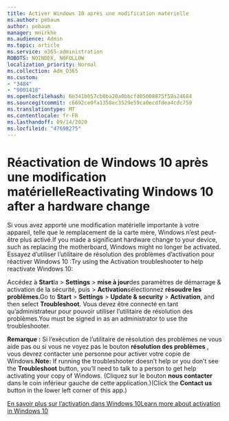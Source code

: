 ```yaml
---
title: Activer Windows 10 après une modification matérielle
ms.author: pebaum
author: pebaum
manager: mnirkhe
ms.audience: Admin
ms.topic: article
ms.service: o365-administration
ROBOTS: NOINDEX, NOFOLLOW
localization_priority: Normal
ms.collection: Adm_O365
ms.custom:
- "3484"
- "9001418"
ms.openlocfilehash: 6e341b057cb0ba20a0bbcfd05008875f59a24684
ms.sourcegitcommit: c6692ce0fa1358ec3529e59ca0ecdfdea4cdc759
ms.translationtype: MT
ms.contentlocale: fr-FR
ms.lasthandoff: 09/14/2020
ms.locfileid: "47698275"
---
```

# <a name="reactivating-windows-10-after-a-hardware-change"></a><span data-ttu-id="b57a5-102">Réactivation de Windows 10 après une modification matérielle</span><span class="sxs-lookup"><span data-stu-id="b57a5-102">Reactivating Windows 10 after a hardware change</span></span>

<span data-ttu-id="b57a5-103">Si vous avez apporté une modification matérielle importante à votre appareil, telle que le remplacement de la carte mère, Windows n’est peut-être plus activé.</span><span class="sxs-lookup"><span data-stu-id="b57a5-103">If you made a significant hardware change to your device, such as replacing the motherboard, Windows might no longer be activated.</span></span> <span data-ttu-id="b57a5-104">Essayez d’utiliser l’utilitaire de résolution des problèmes d’activation pour réactiver Windows 10 :</span><span class="sxs-lookup"><span data-stu-id="b57a5-104">Try using the Activation troubleshooter to help reactivate Windows 10:</span></span>

<span data-ttu-id="b57a5-105">Accédez à **Start**la  >  **Settings**  >  **mise à jour**des paramètres de démarrage & activation de la sécurité, puis  >  **Activation**sélectionnez **résoudre les problèmes**.</span><span class="sxs-lookup"><span data-stu-id="b57a5-105">Go to **Start** > **Settings** > **Update & security** > **Activation**, and then select **Troubleshoot**.</span></span> <span data-ttu-id="b57a5-106">Vous devez être connecté en tant qu’administrateur pour pouvoir utiliser l’utilitaire de résolution des problèmes.</span><span class="sxs-lookup"><span data-stu-id="b57a5-106">You must be signed in as an administrator to use the troubleshooter.</span></span>

<span data-ttu-id="b57a5-107">**Remarque :** Si l’exécution de l’utilitaire de résolution des problèmes ne vous aide pas ou si vous ne voyez pas le bouton **résolution des problèmes** , vous devrez contacter une personne pour activer votre copie de Windows.</span><span class="sxs-lookup"><span data-stu-id="b57a5-107">**Note:** If running the troubleshooter doesn’t help or you don’t see the **Troubleshoot** button, you’ll need to talk to a person to get help activating your copy of Windows.</span></span> <span data-ttu-id="b57a5-108">(Cliquez sur le bouton **nous contacter** dans le coin inférieur gauche de cette application.)</span><span class="sxs-lookup"><span data-stu-id="b57a5-108">(Click the **Contact us** button in the lower left corner of this app.)</span></span>

[<span data-ttu-id="b57a5-109">En savoir plus sur l’activation dans Windows 10</span><span class="sxs-lookup"><span data-stu-id="b57a5-109">Learn more about activation in Windows 10</span></span>](https://support.microsoft.com/help/12440/windows-10-activate)
